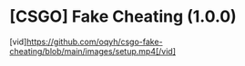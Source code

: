 # [CSGO] Fake Cheating (1.0.0)


[vid]https://github.com/oqyh/csgo-fake-cheating/blob/main/images/setup.mp4[/vid]
